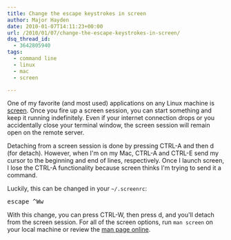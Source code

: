 ```yaml
---
title: Change the escape keystrokes in screen
author: Major Hayden
date: 2010-01-07T14:11:23+00:00
url: /2010/01/07/change-the-escape-keystrokes-in-screen/
dsq_thread_id:
  - 3642805940
tags:
  - command line
  - linux
  - mac
  - screen

---
```

One of my favorite (and most used) applications on any Linux machine is [screen][1]. Once you fire up a screen session, you can start something and keep it running indefinitely. Even if your internet connection drops or you accidentally close your terminal window, the screen session will remain open on the remote server.

Detaching from a screen session is done by pressing CTRL-A and then d (for detach). However, when I'm on my Mac, CTRL-A and CTRL-E send my cursor to the beginning and end of lines, respectively. Once I launch screen, I lose the CTRL-A functionality because screen thinks I'm trying to send it a command.

Luckily, this can be changed in your `~/.screenrc`:

<pre lang="html">escape ^Ww</pre>

With this change, you can press CTRL-W, then press d, and you'll detach from the screen session. For all of the screen options, run `man screen` on your local machine or review the [man page online][2].

 [1]: http://www.gnu.org/software/screen/
 [2]: http://linuxmanpages.com/man1/screen.1.php
